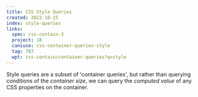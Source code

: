 ```yaml
---
title: CSS Style Queries
created: 2022-10-25
index: style-queries
links:
  spec: css-contain-3
  project: 18
  caniuse: css-container-queries-style
  tag: 787
  wpt: css-contain/container-queries?q=style
---
```


Style queries are a subset of 'container queries',
but rather than querying conditions of the _container size_,
we can query the _computed value_
of any CSS properties on the container.
